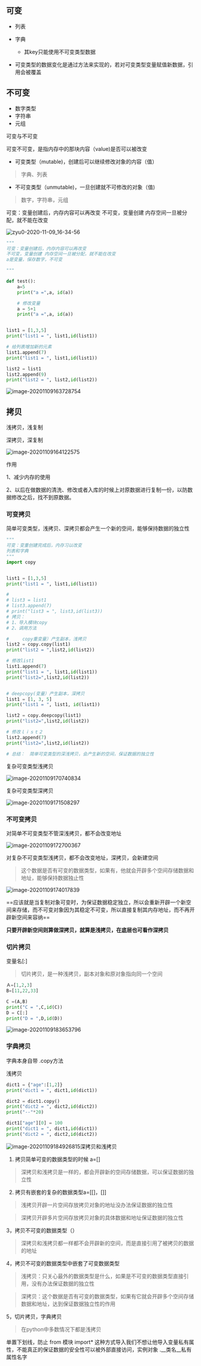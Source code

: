 ## 可变

- 列表
- 字典

	- 其key只能使用不可变类型数据

- 可变类型的数据变化是通过方法来实现的，若对可变类型变量赋值新数据，引用会被覆盖

## 不可变

- 数字类型
- 字符串
- 元组



可变与不可变

可变不可变，是指内存中的那块内容（value)是否可以被改变

- 可变类型（mutable)，创建后可以继续修改对象的内容（值）

> 字典、列表

- 不可变类型（unmutable)，一旦创建就不可修改的对象（值)

> 数字，字符串，元组

可变：变量创建后，内存内容可以再改变
不可变，变量创建 内存空间一旦被分配，就不能在改变

![zyu0-2020-11-09_16-34-56](assets/zyu0-2020-11-09_16-34-56.png)

```python
"""
可变：变量创建后，内存内容可以再改变
不可变，变量创建 内存空间一旦被分配，就不能在改变
a是变量，保存数字，不可变

"""

def test():
    a=5
    print("a =",a, id(a))

    # 修改变量
    a = 5+1
    print("a =",a, id(a))


list1 = [1,3,5]
print("list1 = ", list1,id(list1))

# 给列表增加新的元素
list1.append(7)
print("list1 = ", list1,id(list1))

list2 = list1
list2.append(9)
print("list2 = ", list2,id(list2))
```

![image-20201109163728754](assets/image-20201109163728754.png)

## 拷贝

浅拷贝，浅复制

深拷贝，深复制

![image-20201109164122575](assets/image-20201109164122575.png)

作用

1、减少内存的使用

2、以后在做数据的清洗、修改或者入库的时候上对原数据进行复制一份，以防数据修改之后，找不到原数据。



### 可变拷贝

简单可变类型，浅拷贝、深拷贝都会产生一个新的空间，能够保持数据的独立性

```python
"""
可变：变重创建完成后，内存习以改变
列表和字典
"""
import copy


list1 = [1,3,5]
print("list1 = ", list1,id(list1))

#
# list3 = list1
# list3.append(7)
# print("list3 = ", list3,id(list3))
# 拷贝：
# 1、导入模块copy
# 2、调用方法

#     copy重变量）产生副本，浅拷贝
list2 = copy.copy(list1)
print("list2 = ",list2,id(list2))

# 修改list1
list1.append(7)
print("list1 = ", list1,id(list1))
print("list2=",list2,id(list2))


# deepcopy(变量）产生副本，深拷贝
list1 = [1, 3, 5]
print("list1 = ", list1, id(list1))

list2 = copy.deepcopy(list1)
print("list2=",list2,id(list2))

# 修改ｌｉｓｔ２
list2.append(7)
print("list2=",list2,id(list2))

# 总结：　简单可变类型的深浅拷贝，会产生新的空间，保证数据的独立性
```

复杂可变类型浅拷贝

![image-20201109170740834](assets/image-20201109170740834.png)

复杂可变类型深拷贝

![image-20201109171508297](assets/image-20201109171508297.png)

### 不可变拷贝

对简单不可变类型不管深浅拷贝，都不会改变地址

![image-20201109172700367](assets/image-20201109172700367.png)

对复杂不可变类型浅拷贝，都不会改变地址，深拷贝，会新建空间

>  这个数据是否有可变的数据类型，如果有，他就会开辟多个空间存储数据和地址，能够保持数据独止性

![image-20201109174017839](assets/image-20201109174017839.png)

==应该就是当复制对象可变时，为保证数据稳定独立，所以会重新开辟一个新空间来存储，而不可变对象因为其稳定不可变，所以直接复制其内存地址，而不再开辟新空间来容纳==

**只要开辟新空间则算做深拷贝，就算是浅拷贝，在底层也可看作深拷贝**

### 切片拷贝

变量名[:]

> 切片拷贝，是一种浅拷贝，副本对象和原对象指向同一个空间

```python
Ａ=[1,2,3]
B=[11,22,33]

C =(A,B)
print("C = ",C,id(C))
D = C[:]
print("D = ",D,id(D))
```

![image-20201109183653796](assets/image-20201109183653796.png)

### 字典拷贝

字典本身自带 .copy方法

浅拷贝

```python
dict1 = {"age":[1,2]}
print("dict1 = ", dict1,id(dict1))

dict2 = dict1.copy()
print("dict2 = ", dict2,id(dict2))
print("--"*20)

dict1["age"][0] = 100
print("dict1 = ", dict1,id(dict1))
print("dict2 = ", dict2,id(dict2))
```

![image-20201109184926815](assets/image-20201109184926815.png)深拷贝和浅拷贝

1. 拷贝简单可变的数据类型的时候 a=[]

> 深拷贝和浅拷贝是一样的，都会开辟新的空间存储数据，可以保证数据的独立性

2. 拷贝有嵌套的复杂的数据类型a=[[]，[]]

>  浅拷贝开辟一片空间存放拷贝对象的地址没办法保证数据的独立性

> 深拷贝开辟多片空间存放拷贝对象的具体数据和地址保证数据的独立性

3，拷贝不可变的数据类型（）

> 深拷贝和浅拷贝都一样都不会开辟新的空间，而是直接引用了被拷贝的数据的地址

4，拷贝不可变的数据类型中嵌套了可变数据类型

> 浅拷贝：只关心最外的数据类型是什么，如果是不可变的数据类型直接引用，没有办法保证数据的独立性

> 深拷贝：这个数据是否有可变的数据类型，如果有它就会开辟多个空间存储数据和地址，达到保证数据独立性的作用

5，切片拷贝，字典拷贝

> 在python中多数情况下都是浅拷贝

单置下划线，防止  from 模块 import*  这种方式导入我们不想让他导入变量私有属性，不能真正的保证数据的安全性可以被外部直接访问，实例对象 .\__类名__私有属性名字

